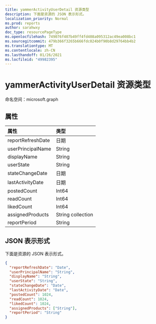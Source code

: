 ```yaml
---
title: yammerActivityUserDetail 资源类型
description: 下面是资源的 JSON 表示形式。
localization_priority: Normal
ms.prod: reports
author: sarahwxy
doc_type: resourcePageType
ms.openlocfilehash: 749076f407b49ff4fd408a095312ac49ea008bc1
ms.sourcegitcommit: 479b366f3265b666fdc024b0f90b8d29764bb4b2
ms.translationtype: MT
ms.contentlocale: zh-CN
ms.lasthandoff: 01/26/2021
ms.locfileid: "49982395"
---
```

# <a name="yammeractivityuserdetail-resource-type"></a>yammerActivityUserDetail 资源类型

命名空间：microsoft.graph

## <a name="properties"></a>属性

| 属性          | 类型              |
| :---------------- | :---------------- |
| reportRefreshDate | 日期              |
| userPrincipalName | String            |
| displayName       | String            |
| userState         | String            |
| stateChangeDate   | 日期              |
| lastActivityDate  | 日期              |
| postedCount       | Int64             |
| readCount         | Int64             |
| likedCount        | Int64             |
| assignedProducts  | String collection |
| reportPeriod      | String            |

## <a name="json-representation"></a>JSON 表示形式

下面是资源的 JSON 表示形式。

<!-- {
  "blockType": "resource",
  "@odata.type": "microsoft.graph.yammerActivityUserDetail"
} -->

```json
{
  "reportRefreshDate": "Date", 
  "userPrincipalName": "String", 
  "displayName": "String", 
  "userState": "String", 
  "stateChangeDate": "Date", 
  "lastActivityDate": "Date", 
  "postedCount": 1024, 
  "readCount": 1024, 
  "likedCount": 1024, 
  "assignedProducts": ["String"], 
  "reportPeriod": "String"
}
```


